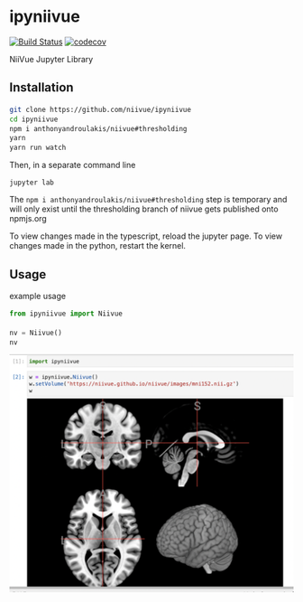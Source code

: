 
# ipyniivue

[![Build Status](https://travis-ci.org/niivue/ipyniivue.svg?branch=master)](https://travis-ci.org/niivue/ipyniivue)
[![codecov](https://codecov.io/gh/niivue/ipyniivue/branch/master/graph/badge.svg)](https://codecov.io/gh/niivue/ipyniivue)


NiiVue Jupyter Library

## Installation
```sh
git clone https://github.com/niivue/ipyniivue
cd ipyniivue
npm i anthonyandroulakis/niivue#thresholding
yarn
yarn run watch
```
Then, in a separate command line
```
jupyter lab
```

The `npm i anthonyandroulakis/niivue#thresholding` step is temporary and will only exist until the thresholding branch of niivue gets published onto npmjs.org       
      
To view changes made in the typescript, reload the jupyter page. To view changes made in the python, restart the kernel.

## Usage
example usage
```py
from ipyniivue import Niivue

nv = Niivue()
nv
```
![example](docs/example.png)


